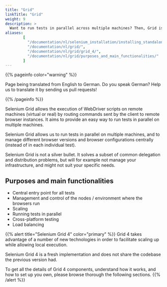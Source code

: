 ```yaml
---
title: "Grid"
linkTitle: "Grid"
weight: 9
description: >
  Want to run tests in parallel across multiple machines? Then, Grid is for you.
aliases: 
        [
          "/documentation/nl/selenium_installation/installing_standalone_server/",
          "/documentation/nl/grid/",
          "/documentation/nl/grid/grid_4/",
          "/documentation/nl/grid/purposes_and_main_functionalities/"
        ]
---
```


{{% pageinfo color="warning" %}}
<p class="lead">
   <i class="fas fa-language display-4"></i> 
   Page being translated from 
   English to German. Do you speak German? Help us to translate
   it by sending us pull requests!
</p>
{{% /pageinfo %}}

Selenium Grid allows the execution of WebDriver scripts on remote machines (virtual
or real) by routing commands sent by the client to remote browser instances.
It aims to provide an easy way to run tests in parallel on multiple machines.

Selenium Grid allows us to run tests in parallel on multiple machines,
and to manage different browser versions and browser configurations centrally
(instead of in each individual test).

Selenium Grid is not a silver bullet.
It solves a subset of common delegation and distribution problems,
but will for example not manage your infrastructure,
and might not suit your specific needs.

## Purposes and main functionalities

* Central entry point for all tests
* Management and control of the nodes / environment where the browsers run
* Scaling
* Running tests in parallel
* Cross-platform testing
* Load balancing

{{% alert title="Selenium Grid 4" color="primary" %}}
Grid 4 takes advantage of a number of new technologies in order
to facilitate scaling up while allowing local execution.

Selenium Grid 4 is a fresh implementation and does not share the codebase
the previous version had.

To get all the details of Grid 4 components, understand how it works, and how to set
up you own, please browse thorough the following sections.
{{% /alert %}}
